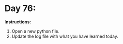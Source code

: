 # Day 76: 
**Instructions:** 
1. Open a new python file.
2. Update the log file with what you have learned today.
